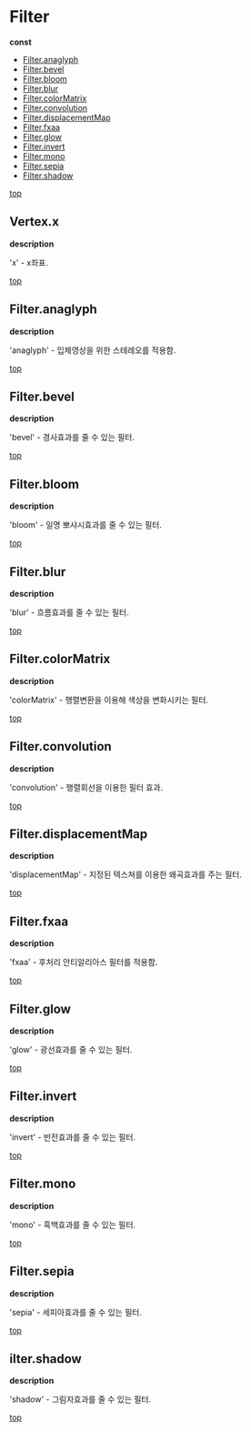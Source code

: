 # Filter

**const**

* [Filter.anaglyph](#anaglyph)
* [Filter.bevel](#bevel)
* [Filter.bloom](#bloom)
* [Filter.blur](#blur)
* [Filter.colorMatrix](#colormatrix)
* [Filter.convolution](#convolution)
* [Filter.displacementMap](#displacementmap)
* [Filter.fxaa](#fxaa)
* [Filter.glow](#glow)
* [Filter.invert](#invert)
* [Filter.mono](#mono)
* [Filter.sepia](#sepia)
* [Filter.shadow](#shadow)
    
[top](#)
## Vertex.x

**description**

'x' - x좌표.

[top](#)
## Filter.anaglyph

**description**

'anaglyph' - 입체영상을 위한 스테레오를 적용함.

[top](#)
## Filter.bevel

**description**

'bevel' - 경사효과를 줄 수 있는 필터.

[top](#)
## Filter.bloom

**description**

'bloom' - 일명 뽀샤시효과를 줄 수 있는 필터.

[top](#)
## Filter.blur

**description**

'blur' - 흐름효과를 줄 수 있는 필터.

[top](#)
## Filter.colorMatrix

**description**

'colorMatrix' - 행렬변환을 이용해 색상을 변화시키는 필터.

[top](#)
## Filter.convolution

**description**

'convolution' - 행렬회선을 이용한 필터 효과.

[top](#)
## Filter.displacementMap

**description**

'displacementMap' - 지정된 텍스쳐를 이용한 왜곡효과를 주는 필터.

[top](#)
## Filter.fxaa

**description**

'fxaa' - 후처리 안티알리아스 필터를 적용함.

[top](#)
## Filter.glow

**description**

'glow' - 광선효과를 줄 수 있는 필터.

[top](#)
## Filter.invert

**description**

'invert' - 반전효과를 줄 수 있는 필터.

[top](#)
## Filter.mono

**description**

'mono' - 흑백효과를 줄 수 있는 필터.

[top](#)
## Filter.sepia

**description**

'sepia' - 세피아효과를 줄 수 있는 필터.

[top](#)
## ilter.shadow

**description**

'shadow' - 그림자효과를 줄 수 있는 필터.

[top](#)
